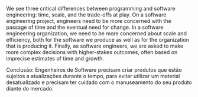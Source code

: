 We see three critical differences between programming and software engineering: time, scale, and the trade-offs at play.   On a software engineering project, engineers need to be more concerned with the passage of time and the eventual need for change. In a software engineering organization, we need to be more concerned about scale and efficiency, both for the software we produce as well as for the organization that is producing it. Finally, as software engineers, we are asked to make more complex decisions with higher-stakes outcomes, often based on imprecise estimates of time and growth.

Conclusão: Engenheiros de Software precisam criar produtos que estão sujeitos a atualizações durante o tempo, para evitar utilizar um material desatualizado e precisam ter cuidado com o manuseamento do seu produto diante do mercado.
